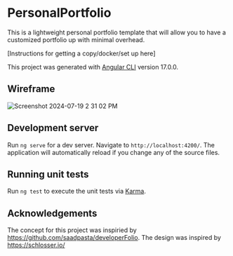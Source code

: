 # PersonalPortfolio

This is a lightweight personal portfolio template that will allow you to have a customized portfolio up with minimal overhead.

[Instructions for getting a copy/docker/set up here]

This project was generated with [Angular CLI](https://github.com/angular/angular-cli) version 17.0.0.

## Wireframe
![Screenshot 2024-07-19 2 31 02 PM](https://github.com/user-attachments/assets/7fa30c19-d734-44db-ae32-0e986f4a77d3)


## Development server

Run `ng serve` for a dev server. Navigate to `http://localhost:4200/`. The application will automatically reload if you change any of the source files.

## Running unit tests

Run `ng test` to execute the unit tests via [Karma](https://karma-runner.github.io).

## Acknowledgements 
The concept for this project was inspiried by https://github.com/saadpasta/developerFolio.
The design was inspired by https://schlosser.io/
